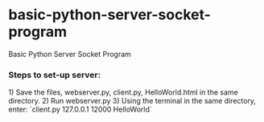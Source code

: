 # basic-python-server-socket-program
Basic Python Server Socket Program

<h3>Steps to set-up server:</h3>
1) Save the files, webserver.py, client.py, HelloWorld.html in the same directory.
2) Run webserver.py
3) Using the terminal in the same directory, enter: `client.py 127.0.0.1 12000 HelloWorld`
